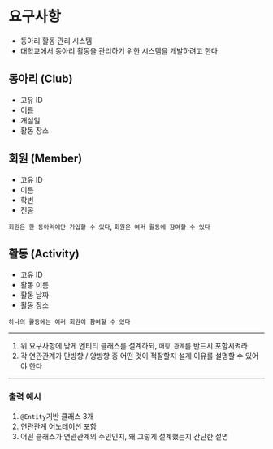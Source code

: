 # 요구사항
+ 동아리 활동 관리 시스템
+ 대학교에서 동아리 활동을 관리하기 위한 시스템을 개발하려고 한다

## 동아리 (Club)
+ 고유 ID
+ 이름
+ 개설일
+ 활동 장소

## 회원 (Member)
+ 고유 ID
+ 이름
+ 학번
+ 전공

`회원은 한 동아리에만 가입할 수 있다`, `회원은 여러 활동에 참여할 수 있다`

## 활동 (Activity)
+ 고유 ID
+ 활동 이름
+ 활동 날짜
+ 활동 장소

`하나의 활동에는 여러 회원이 참여할 수 있다`

---

1. 위 요구사항에 맞게 엔티티 클래스를 설계하되, `매핑 관계`를 반드시 포함시켜라
2. 각 연관관계가 단방향 / 양방향 중 어떤 것이 적잘할지 설계 이유를 설명할 수 있어야 한다

---

### 출력 예시
1. `@Entity`기반 클래스 3개
2. 연관관계 어노테이션 포함
3. 어떤 클래스가 연관관계의 주인인지, 왜 그렇게 설계했는지 간단한 설명